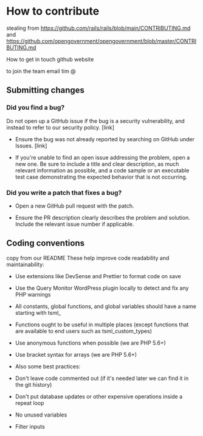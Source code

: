 # How to contribute

stealing from  https://github.com/rails/rails/blob/main/CONTRIBUTING.md
and https://github.com/opengovernment/opengovernment/blob/master/CONTRIBUTING.md

How to get in touch
github
website

to join the team email tim @

## Submitting changes

### Did you find a bug?
Do not open up a GitHub issue if the bug is a security vulnerability, and instead to refer to our security policy. [link]

- Ensure the bug was not already reported by searching on GitHub under Issues. [link]

- If you're unable to find an open issue addressing the problem, open a new one. Be sure to include a title and clear description, as much relevant information as possible, and a code sample or an executable test case demonstrating the expected behavior that is not occurring.

### Did you write a patch that fixes a bug?
- Open a new GitHub pull request with the patch.

- Ensure the PR description clearly describes the problem and solution. Include the relevant issue number if applicable.

## Coding conventions
copy from our README
These help improve code readability and maintainability:

- Use extensions like DevSense and Prettier to format code on save
- Use the Query Monitor WordPress plugin locally to detect and fix any PHP warnings
- All constants, global functions, and global variables should have a name starting with tsml_
- Functions ought to be useful in multiple places (except functions that are available to end users such as tsml_custom_types)
- Use anonymous functions when possible (we are PHP 5.6+)
- Use bracket syntax for arrays (we are PHP 5.6+)
- Also some best practices:

- Don't leave code commented out (if it's needed later we can find it in the git history)
- Don't put database updates or other expensive operations inside a repeat loop
- No unused variables
- Filter inputs


